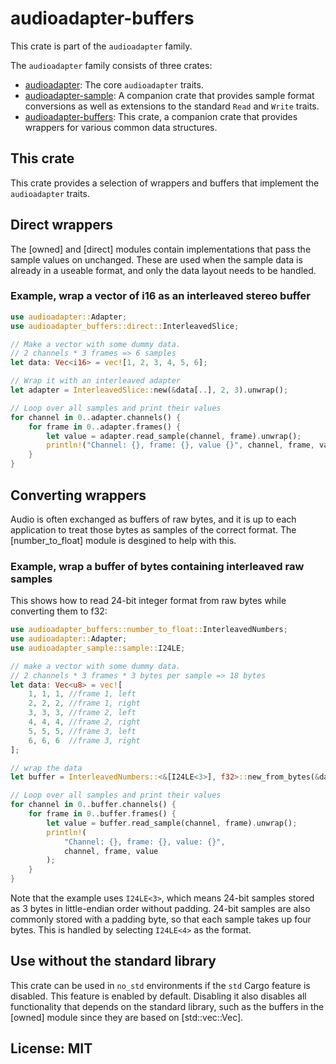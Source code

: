 # audioadapter-buffers

This crate is part of the `audioadapter` family.

The `audioadapter` family consists of three crates:
- [audioadapter](https://crates.io/crates/audioadapter):
  The core `audioadapter` traits.
- [audioadapter-sample](https://crates.io/crates/audioadapter-sample):
  A companion crate that provides sample format conversions
  as well as extensions to the standard `Read` and `Write` traits.
- [audioadapter-buffers](https://crates.io/crates/audioadapter-buffers):
  This crate, a companion crate that provides wrappers for various common data structures.

## This crate
This crate provides a selection of wrappers and buffers
that implement the `audioadapter` traits.

## Direct wrappers
The [owned] and [direct] modules
contain implementations that pass the sample values on unchanged.
These are used when the sample data is already in a useable format,
and only the data layout needs to be handled.

### Example, wrap a vector of i16 as an interleaved stereo buffer
```rust
use audioadapter::Adapter;
use audioadapter_buffers::direct::InterleavedSlice;

// Make a vector with some dummy data.
// 2 channels * 3 frames => 6 samples
let data: Vec<i16> = vec![1, 2, 3, 4, 5, 6];

// Wrap it with an interleaved adapter
let adapter = InterleavedSlice::new(&data[..], 2, 3).unwrap();

// Loop over all samples and print their values
for channel in 0..adapter.channels() {
    for frame in 0..adapter.frames() {
        let value = adapter.read_sample(channel, frame).unwrap();
        println!("Channel: {}, frame: {}, value {}", channel, frame, value);
    }
}
```


## Converting wrappers
Audio is often exchanged as buffers of raw bytes, and it is up to each application
to treat those bytes as samples of the correct format.
The [number_to_float] module is desgined to help with this.

### Example, wrap a buffer of bytes containing interleaved raw samples
This shows how to read 24-bit integer format from raw bytes
while converting them to f32:

```rust
use audioadapter_buffers::number_to_float::InterleavedNumbers;
use audioadapter::Adapter;
use audioadapter_sample::sample::I24LE;

// make a vector with some dummy data.
// 2 channels * 3 frames * 3 bytes per sample => 18 bytes
let data: Vec<u8> = vec![
    1, 1, 1, //frame 1, left
    2, 2, 2, //frame 1, right
    3, 3, 3, //frame 2, left
    4, 4, 4, //frame 2, right
    5, 5, 5, //frame 3, left
    6, 6, 6  //frame 3, right
];

// wrap the data
let buffer = InterleavedNumbers::<&[I24LE<3>], f32>::new_from_bytes(&data, 2, 3).unwrap();

// Loop over all samples and print their values
for channel in 0..buffer.channels() {
    for frame in 0..buffer.frames() {
        let value = buffer.read_sample(channel, frame).unwrap();
        println!(
            "Channel: {}, frame: {}, value: {}",
            channel, frame, value
        );
    }
}
```

Note that the example uses `I24LE<3>`, which means 24-bit samples
stored as 3 bytes in little-endian order without padding.
24-bit samples are also commonly stored with a padding byte, so that each sample takes up four bytes.
This is handled by selecting `I24LE<4>` as the format.

## Use without the standard library
This crate can be used in `no_std` environments if the `std` Cargo feature is disabled.
This feature is enabled by default.
Disabling it also disables all functionality that depends on the standard library,
such as the buffers in the [owned] module since they are based on [std::vec::Vec].

## License: MIT
